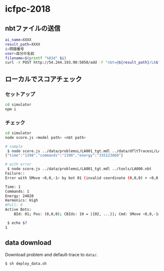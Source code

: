 # icfpc-2018

## nbtファイルの送信

```sh
ai_name=XXXX
result_path=XXXX
i=問題番号
user=自分の名前
filename=$(printf "%03d" $i)
curl -X POST http://54.244.193.90:5050/add -F "nbt=@${result_path}/LA$filename.nbt" -F user=${user} -F ai=${ai_name} -F problem=${i}
```

## ローカルでスコアチェック

### セットアップ

```sh
cd simulator
npm i
```

### チェック

```sh
cd simulator
node score.js <model path> <nbt path>
```

```sh
# sample
 $ node score.js ../data/problemsL/LA001_tgt.mdl ../data/dfltTracesL/LA001.nbt
{"time":"1398","commands":"1398","energy":"335123860"}

# with error
 $ node score.js ../data/problemsL/LA001_tgt.mdl ../tools/LA000.nbt
Failure::
Error with SMove <0,0,-1> by bot 01 (invalid coordinate (0,0,0) + <0,0,-1>)

Time: 1
Commands: 1
Energy: 24020
Harmonics: High
#Full: 0
Active Bots:
    BId: 01; Pos: (0,0,0); CBIds: 19 = |{02, ...}|; Cmd: SMove <0,0,-1>

 $ echo $?
1
```

## data download

Download problem and default-trace to `data/`.

```sh
$ sh deploy_data.sh
```
